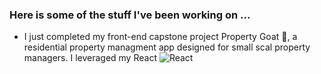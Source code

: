 ### Here is some of the stuff I've been working on ...
- I just completed my front-end capstone project Property Goat 🐐, a residential property managment app designed for small scal property managers. I leveraged my React ![React](https://img.shields.io/badge/react-%2320232a.svg?style=for-the-badge&logo=react&logoColor=%2361DAFB)


<!--
**matt-rich-anderson/matt-rich-anderson** is a ✨ _special_ ✨ repository because its `README.md` (this file) appears on your GitHub profile.

Here are some ideas to get you started:

- 🔭 I’m currently working on ...
- 🌱 I’m currently learning ...
- 👯 I’m looking to collaborate on ...
- 🤔 I’m looking for help with ...
- 💬 Ask me about ...
- 📫 How to reach me: ...
- 😄 Pronouns: ...
- ⚡ Fun fact: ...
-->
